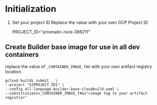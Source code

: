 # Initialization

1. Set your project ID
   Replace the value with your own GCP Project ID

   PROJECT_ID="prismatic-rock-386211"

## Create Builder base image for use in all dev containers

replace the value of `_CONTAINER_IMAGE_TAG` with your own artifact registry location

```shell
gcloud builds submit . \
--project "${PROJECT_ID}" \
--config all-language-builder-base-cloudbuild.yaml \
--substitutions=_CONTAINER_IMAGE_TAG="<image tag to your artifact registry>"
```

